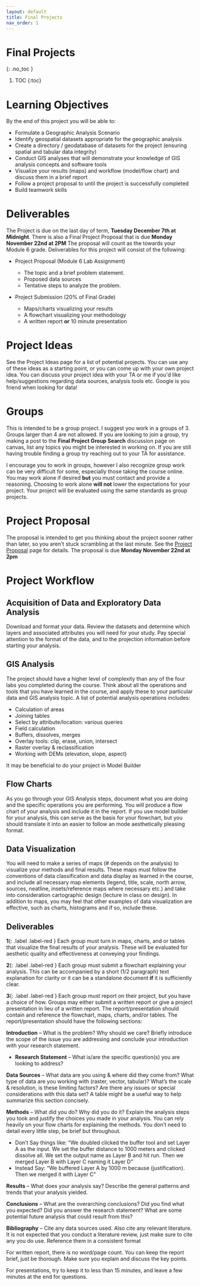 ```yaml
---
layout: default
title: Final Projects
nav_order: 1
---
```


# Final Projects
{: .no_toc }

1. TOC
{:toc}

# Learning Objectives   

By the end of this project you will be able to:  

* Formulate a Geographic Analysis Scenario
* Identify geospatial datasets appropriate for the geographic analysis
* Create a directory / geodatabase of datasets for the project (ensuring spatial and tabular data integrity)
* Conduct GIS analyses that will demonstrate your knowledge of GIS analysis concepts and software tools
* Visualize your results (maps) and workflow (model/flow chart) and discuss them in a brief report
* Follow a project proposal to until the project is successfully completed
* Build teamwork skills

# Deliverables    

The Project is due on the last day of term, **Tuesday December 7th at Midnight**.  There is also a Final Project Proposal that is due **Monday November 22nd at 2PM** The proposal will count as the towards your Module 6 grade.  Deliverables for this project will consist of the following:  

* Project Proposal (Module 6 Lab Assignment)
	* The topic and a brief problem statement.
	* Proposed data sources
	* Tentative steps to analyze the problem.

* Project Submission (20% of Final Grade)
    * Maps/charts visualizing your results
    * A flowchart visualizing your methodology
    * A written report **or** 10 minute presentation

# Project Ideas

See the Project Ideas page for a list of potential projects.  You can use any of these ideas as a starting point, or you can come up with your own project idea.  You can discuss your project idea with your TA or me if you'd like help/suggestions regarding data sources, analysis tools etc.  Google is you friend when looking for data! 

# Groups 

This is intended to be a group project.  I suggest you work in a groups of 3.  Groups larger than 4 are not allowed.  If you are looking to join a group, try making a post to the **Final Project Group Search** discussion page on canvas, list any topics you might be interested in working on.  If you are still having trouble finding a group try reaching out to your TA for assistance.

I encourage you to work in groups, however I also recognize group work can be very difficult for some, especially those taking the course online.  You may work alone if desired **but** you must contact and provide a reasoning.  Choosing to work alone **will not** lower the expectations for your project.  Your project will be evaluated using the same standards as group projects.

# Project Proposal

The proposal is intended to get you thinking about the project sooner rather than later, so you aren't stuck scrambling at the last minute.  See the [Project Proposal](docs/Proposal.md) page for details.  The proposal is due **Monday November 22nd at 2pm**

# Project Workflow

## Acquisition of Data and Exploratory Data Analysis    

Download and format your data. Review the datasets and determine which layers and associated attributes you will need for your study. Pay special attention to the format of the data, and to the projection information before starting your analysis. 

 
## GIS Analysis   

The project should have a higher level of complexity than any of the four labs you completed during the course. Think about all the operations and tools that you have learned in the course, and apply these to your particular data and GIS analysis topic. A list of potential analysis operations includes:  

* Calculation of areas
* Joining tables
* Select by attribute/location: various queries
* Field calculation
* Buffers, dissolves, merges
* Overlay tools: clip, erase, union, intersect
* Raster overlay & reclassification
* Working with DEMs (elevation, slope, aspect)

It may be beneficial to do your project in Model Builder

 
## Flow Charts    

As you go through your GIS Analysis steps, document what you are doing and the specific operations you are performing. You will produce a flow chart of your analysis and include it in the report.  If you use model builder for your analysis, this can serve as the basis for your flowchart, but you should translate it into an easier to follow an mode aesthetically pleasing format.

 
## Data Visualization  

You will need to make a series of maps (# depends on the analysis) to visualize your methods and final results.  These maps must follow the conventions of data classification and data display as learned in the course, and include all necessary map elements (legend, title, scale, north arrow, sources, neatline, insets/reference maps where necessary etc.) and take into consideration cartographic design (lecture in class on design). In addition to maps, you may feel that other examples of data visualization are effective, such as charts, histograms and if so, include these. 

 
## Deliverables

**1**{: .label .label-red } Each group must turn in maps, charts, and or tables that visualize the final results of your analysis.  These will be evaluated for aesthetic quality and effectiveness at conveying your findings.

**2**{: .label .label-red } Each group must submit a flowchart explaining your analysis.  This can be accompanied by a short (1/2 paragraph) text explanation for clarity or it can be a standalone document **if** it is sufficiently clear.

**3**{: .label .label-red } Each group must report on their project, but you have a choice of how.  Groups may either submit a written report or give a project presentation in lieu of a written report.  The report/presentation should contain and reference the flowchart, maps, charts, and/or tables.  The report/presentation should have the following sections:

**Introduction** – What is the problem? Why should we care?  Briefly introduce the scope of the issue you are addressing and conclude your introduction with your research statement.

* **Research Statement** – What is/are the specific question(s) you are looking to address?

**Data Sources** – What data are you using & where did they come from? What type of data are you working with (raster, vector, tabular)?  What’s the scale & resolution, is these limiting factors?  Are there any issues or special considerations with this data set?  A table might be a useful way to help summarize this section concisely.

**Methods** – What did you do? Why did you do it?  Explain the analysis steps you took and justify the choices you made in your analysis.  You can rely heavily on your flow charts for explaining the methods.  You don’t need to detail every little step, be brief but throughout.
* Don’t Say things like: “We doubled clicked the buffer tool and set Layer A as the input. We set the buffer distance to 1000 meters and clicked dissolve all.  We set the output name as Layer B and hit run.  Then we merged Layer B with Layer C naming it Layer D”
* Instead Say: “We buffered Layer A by 1000 m because (justification). Then we merged it with Layer C”

**Results** – What does your analysis say? Describe the general patterns and trends that your analysis yielded.

**Conclusions** – What are the overarching conclusions? Did you find what you expected?  Did you answer the research statement?  What are some potential future analysis that could result from this?

**Bibliography** – Cite any data sources used.  Also cite any relevant literature.  It is not expected that you conduct a literature review, just make sure to cite any you do use. Reference them in a consistent format

For written report, there is no word/page count.  You can keep the report brief, just be thorough.  Make sure you explain and discuss the key points.

For presentations, try to keep it to less than 15 minutes, and leave a few minutes at the end for questions.
